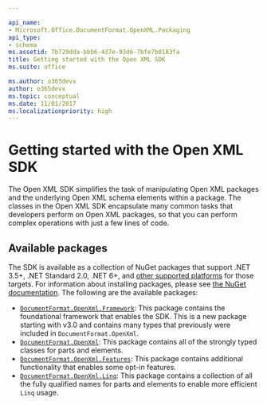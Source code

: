 ```yaml
---

api_name:
- Microsoft.Office.DocumentFormat.OpenXML.Packaging
api_type:
- schema
ms.assetid: 7b729dda-bbb6-437e-93d6-7bfe7b8183fa
title: Getting started with the Open XML SDK
ms.suite: office

ms.author: o365devx
author: o365devx
ms.topic: conceptual
ms.date: 11/01/2017
ms.localizationpriority: high
---
```


# Getting started with the Open XML SDK

The Open XML SDK simplifies the task of manipulating Open XML packages and the underlying Open XML schema elements within a package. The classes in the Open XML SDK encapsulate many common tasks that developers perform on Open XML packages, so that you can perform complex operations with just a few lines of code.

## Available packages

The SDK is available as a collection of NuGet packages that support .NET 3.5+, .NET Standard 2.0, .NET 6+, and [other supported platforms](/dotnet/standard/net-standard) for those targets. For information about installing packages, please see [the NuGet documentation](/nuget/quickstart/install-and-use-a-package-in-visual-studio). The following are the available packages:

- [`DocumentFormat.OpenXml.Framework`](https://www.nuget.org/packages/DocumentFormat.OpenXml.Framework): This package contains the foundational framework that enables the SDK. This is a new package starting with v3.0 and contains many types that previously were included in `DocumentFormat.OpenXml`.
- [`DocumentFormat.OpenXml`](https://www.nuget.org/packages/DocumentFormat.OpenXml): This package contains all of the strongly typed classes for parts and elements.
- [`DocumentFormat.OpenXml.Features`](https://www.nuget.org/packages/DocumentFormat.OpenXml.Features): This package contains additional functionality that enables some opt-in features.
- [`DocumentFormat.OpenXml.Linq`](https://www.nuget.org/packages/DocumentFormat.OpenXml.Linq): This package contains a collection of all the fully qualified names for parts and elements to enable more efficient `Linq` usage.
